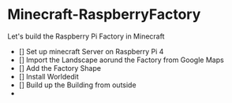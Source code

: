 # Minecraft-RaspberryFactory
Let's build the Raspberry Pi Factory in Minecraft


- [] Set up minecraft Server on Raspberry Pi 4
- [] Import the Landscape aorund the Factory from Google Maps
- [] Add the Factory Shape
- [] Install Worldedit
- [] Build up the Building from outside
- 
